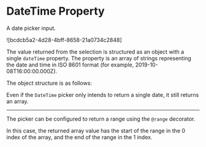 # DateTime Property

A date picker input.

![bcdcb5a2-4d28-4bff-8658-21a0734c2848]

The value returned from the selection is structured as an object with a single
`dateTime` property. The property is an array of strings representing the date
and time in ISO 8601 format (for example, 2019-10-08T16:00:00.000Z).

The object structure is as follows:

Even if the `DateTime` picker only intends to return a single date, it still
returns an array.

* * *

The picker can be configured to return a range using the `@range` decorator.

In this case, the returned array value has the start of the range in the 0
index of the array, and the end of the range in the 1 index.

